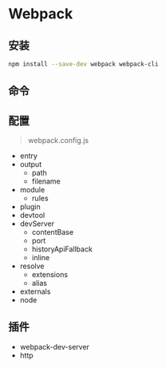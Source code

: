 # Webpack

## 安装

```bash
npm install --save-dev webpack webpack-cli
```

## 命令

## 配置

> webpack.config.js

- entry
- output
  - path
  - filename
- module
  - rules
- plugin
- devtool
- devServer
  - contentBase
  - port
  - historyApiFallback
  - inline
- resolve
  - extensions
  - alias
- externals
- node

## 插件

- webpack-dev-server
- http
